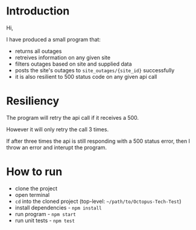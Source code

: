 # Introduction
Hi, 

I have produced a small program that:
- returns all outages
- retreives information on any given site
- filters outages based on site and supplied data
- posts the site's outages to `site_outages/{site_id}` successfully
- it is also resilient to 500 status code on any given api call

# Resiliency

The program will retry the api call if it receives a 500.

However it will only retry the call 3 times.

If after three times the api is still responding with a 500 status error, then I throw an error and interupt the program.

# How to run

- clone the project
- open terminal
- `cd` into the cloned project (top-level: `~/path/to/Octopus-Tech-Test`) 
- install dependencies - `npm install`
- run program - `npm start`
- run unit tests - `npm test`